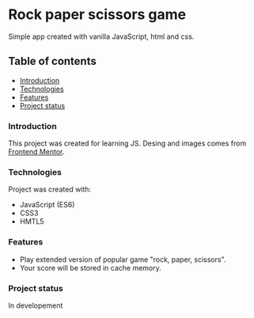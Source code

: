 # Rock paper scissors game

Simple app created with vanilla JavaScript, html and css.

## Table of contents

- [Introduction](#introduction)
- [Technologies](#technologies)
- [Features](#features)
- [Project status](#project-status)

### Introduction

This project was created for learning JS. Desing and images comes from [Frontend Mentor](https://www.frontendmentor.io).

### Technologies

Project was created with:

- JavaScript (ES6)
- CSS3
- HMTL5

### Features

- Play extended version of popular game "rock, paper, scissors".
- Your score will be stored in cache memory.

### Project status

In developement
